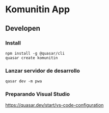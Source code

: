 # Komunitin App

## Developen

### Install

```
npm install -g @quasar/cli
quasar create komunitin
```

### Lanzar servidor de desarrollo

```
qasar dev -m pwa
```

### Preparando Visual Studio

https://quasar.dev/start/vs-code-configuration
